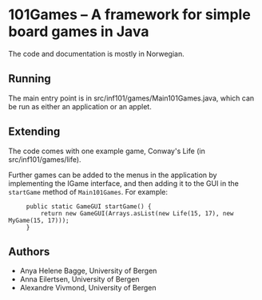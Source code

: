 # 101Games – A framework for simple board games in Java

The code and documentation is mostly in Norwegian.

## Running

The main entry point is in src/inf101/games/Main101Games.java, which can be run as
either an application or an applet.

## Extending

The code comes with one example game, Conway's Life (in src/inf101/games/life).

Further games can be added to the menus in the application by implementing the
IGame interface, and then adding it to the GUI in the ```startGame``` method
of ```Main101Games```. For example:

         public static GameGUI startGame() {
             return new GameGUI(Arrays.asList(new Life(15, 17), new MyGame(15, 17))); 
         }

         
## Authors

 * Anya Helene Bagge, University of Bergen
 * Anna Eilertsen, University of Bergen
 * Alexandre Vivmond, University of Bergen
